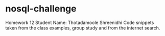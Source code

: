# nosql-challenge
Homework 12
Student Name: Thotadamoole Shreenidhi
Code snippets taken from the class examples, group study and from the internet search.

